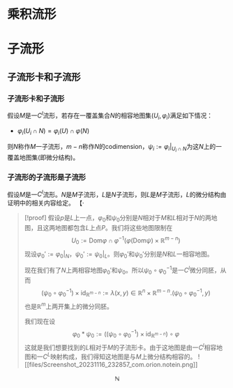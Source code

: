 
# 乘积流形





# 子流形

## 子流形卡和子流形


### 子流形卡和子流形
假设$M$是一$C^{l}$流形，若存在一覆盖集合$N$的相容地图集$(U_{i},\varphi_{i})$满足如下情况：
* $\varphi_{i}(U_{i}\cap N) = \varphi_{i}(U) \cap \varphi(N)$

则$N$称作$M$一子流形，$m-n$称作$N$的codimension，$\psi_{i} := \varphi_{i}|_{U_{i}\cap N}$为这$N$上的一覆盖地图集(即微分结构)。


### 子流形的子流形是子流形
假设$M$是一$C^{l}$流形。$N$是$M$子流形，$L$是$N$子流形，则$L$是$M$子流形，$L$的微分结构由证明中的相关内容给定。
【·
>[!proof]
>假设$p$是$L$上一点，$\varphi_{0}$和$\psi_{0}$分别是$N$相对于$M$和$L$相对于$N$的两地图，且这两地图都包含$L$上点$P$。我们将这些地图限制在
>$$U_{0}:= \text{Dom}\varphi \cap \varphi^{-1}(\varphi(\text{Dom}\psi)\times \mathbb{R}^{m-n}) $$
>现设$\varphi_{0}' := \varphi_{0}|_{N}$，$\psi_{0}' := \psi_{0}|_{L}$。则$\varphi_{0}'$和$\psi_{0}'$分别是$N$和$L$一相容地图。
>
>现在我们有了$N$上两相容地图$\varphi_{0}'$和$\psi_{0}$。所以$\psi_{0} \circ \varphi_{0}^{-1}$是一$C^{l}$微分同胚，从而$$(\psi_{0} \circ \varphi_{0}^{-1}) \times \text{id}_{\mathbb{R}^{m-n}} := \lambda(x,y) \in \mathbb{R}^{n}\times \mathbb{R} ^{m-n}. (\psi_{0} \circ \varphi_{0}^{-1},y)$$
>也是$\mathbb{R}^{m}$上两开集上的微分同胚。
>
>我们现在设
>$$\varphi_{0}*\psi_{0}:=((\psi_{0} \circ \varphi_{0}^{-1}) \times \text{id}_{\mathbb{R}^{m-n}}) \circ\varphi$$
>这就是我们想要找到的$L$相对于$M$的子流形卡。由于这地图是由一$C^{l}$相容地图和一$C^{L}$映射构成，我们得知这地图是与$M$上微分结构相容的。
>![[files/Screenshot_20231116_232857_com.orion.notein.png]]



$$\mathbb N$$